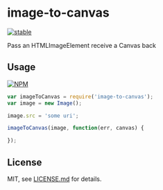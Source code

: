 # image-to-canvas

[![stable](http://badges.github.io/stability-badges/dist/stable.svg)](http://github.com/badges/stability-badges)

Pass an HTMLImageElement receive a Canvas back

## Usage

[![NPM](https://nodei.co/npm/image-to-canvas.png)](https://www.npmjs.com/package/image-to-canvas)

```javascript
var imageToCanvas = require('image-to-canvas');
var image = new Image();

image.src = 'some uri';

imageToCanvas(image, function(err, canvas) {

});
```


## License

MIT, see [LICENSE.md](http://github.com/Jam3/image-to-canvas/blob/master/LICENSE.md) for details.
